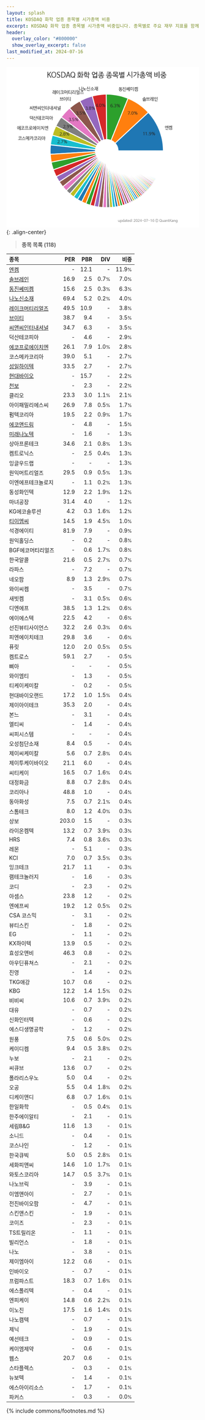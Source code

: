 ```yaml
---
layout: splash
title: KOSDAQ 화학 업종 종목별 시가총액 비중
excerpt: KOSDAQ 화학 업종 종목별 시가총액 비중입니다. 종목별로 주요 재무 지표를 함께 표시합니다.
header:
  overlay_color: "#800000"
  show_overlay_excerpt: false
last_modified_at: 2024-07-16
---
```



![KOSDAQ 화학 업종 종목별 시가총액 비중](/stats/sector/images/kosdaq_업종_화학_종목.png){: .align-center}


> **종목 목록 (118)**<a id="list"></a>

| **종목** | **PER** | **PBR** | **DIV** | **비중** |
| :------- | ------: | ------: | ------: | -------: |
| [엔켐](/348370/) | - | 12.1 | - | 11.9<small>%</small> |
| [솔브레인](/357780/) | 16.9 | 2.5 | 0.7<small>%</small> | 7.0<small>%</small> |
| [동진쎄미켐](/005290/) | 15.6 | 2.5 | 0.3<small>%</small> | 6.3<small>%</small> |
| [나노신소재](/121600/) | 69.4 | 5.2 | 0.2<small>%</small> | 4.0<small>%</small> |
| [레이크머티리얼즈](/281740/) | 49.5 | 10.9 | - | 3.8<small>%</small> |
| [브이티](/018290/) | 38.7 | 9.4 | - | 3.5<small>%</small> |
| [씨앤씨인터내셔널](/352480/) | 34.7 | 6.3 | - | 3.5<small>%</small> |
| 덕산테코피아 | - | 4.6 | - | 2.9<small>%</small> |
| [에코프로에이치엔](/383310/) | 26.1 | 7.9 | 1.0<small>%</small> | 2.8<small>%</small> |
| 코스메카코리아 | 39.0 | 5.1 | - | 2.7<small>%</small> |
| [성일하이텍](/365340/) | 33.5 | 2.7 | - | 2.7<small>%</small> |
| [현대바이오](/048410/) | - | 15.7 | - | 2.2<small>%</small> |
| [천보](/278280/) | - | 2.3 | - | 2.2<small>%</small> |
| 클리오 | 23.3 | 3.0 | 1.1<small>%</small> | 2.1<small>%</small> |
| 아이패밀리에스씨 | 26.9 | 7.8 | 0.5<small>%</small> | 1.7<small>%</small> |
| 펌텍코리아 | 19.5 | 2.2 | 0.9<small>%</small> | 1.7<small>%</small> |
| [에코앤드림](/101360/) | - | 4.8 | - | 1.5<small>%</small> |
| [미래나노텍](/095500/) | - | 1.6 | - | 1.3<small>%</small> |
| 상아프론테크 | 34.6 | 2.1 | 0.8<small>%</small> | 1.3<small>%</small> |
| 켐트로닉스 | - | 2.5 | 0.4<small>%</small> | 1.3<small>%</small> |
| 잉글우드랩 | - | - | - | 1.3<small>%</small> |
| 원익머트리얼즈 | 29.5 | 0.9 | 0.5<small>%</small> | 1.3<small>%</small> |
| 이엔에프테크놀로지 | - | 1.1 | 0.2<small>%</small> | 1.3<small>%</small> |
| 동성화인텍 | 12.9 | 2.2 | 1.9<small>%</small> | 1.2<small>%</small> |
| 마녀공장 | 31.4 | 4.0 | - | 1.2<small>%</small> |
| KG에코솔루션 | 4.2 | 0.3 | 1.6<small>%</small> | 1.2<small>%</small> |
| [티이엠씨](/425040/) | 14.5 | 1.9 | 4.5<small>%</small> | 1.0<small>%</small> |
| 석경에이티 | 81.9 | 7.9 | - | 0.9<small>%</small> |
| 원익홀딩스 | - | 0.2 | - | 0.8<small>%</small> |
| BGF에코머티리얼즈 | - | 0.6 | 1.7<small>%</small> | 0.8<small>%</small> |
| 한국알콜 | 21.6 | 0.5 | 2.7<small>%</small> | 0.7<small>%</small> |
| 라파스 | - | 7.2 | - | 0.7<small>%</small> |
| 네오팜 | 8.9 | 1.3 | 2.9<small>%</small> | 0.7<small>%</small> |
| 와이씨켐 | - | 3.5 | - | 0.7<small>%</small> |
| 새빗켐 | - | 3.1 | 0.5<small>%</small> | 0.6<small>%</small> |
| 디엔에프 | 38.5 | 1.3 | 1.2<small>%</small> | 0.6<small>%</small> |
| 에이에스텍 | 22.5 | 4.2 | - | 0.6<small>%</small> |
| 선진뷰티사이언스 | 32.2 | 2.6 | 0.3<small>%</small> | 0.6<small>%</small> |
| 피엔에이치테크 | 29.8 | 3.6 | - | 0.6<small>%</small> |
| 퓨릿 | 12.0 | 2.0 | 0.5<small>%</small> | 0.5<small>%</small> |
| 켐트로스 | 59.1 | 2.7 | - | 0.5<small>%</small> |
| 삐아 | - | - | - | 0.5<small>%</small> |
| 와이엠티 | - | 1.3 | - | 0.5<small>%</small> |
| 티케이케미칼 | - | 0.2 | - | 0.5<small>%</small> |
| 현대바이오랜드 | 17.2 | 1.0 | 1.5<small>%</small> | 0.4<small>%</small> |
| 제이아이테크 | 35.3 | 2.0 | - | 0.4<small>%</small> |
| 본느 | - | 3.1 | - | 0.4<small>%</small> |
| 엘티씨 | - | 1.4 | - | 0.4<small>%</small> |
| 씨피시스템 | - | - | - | 0.4<small>%</small> |
| 오성첨단소재 | 8.4 | 0.5 | - | 0.4<small>%</small> |
| 제이씨케미칼 | 5.6 | 0.7 | 2.8<small>%</small> | 0.4<small>%</small> |
| 제이투케이바이오 | 21.1 | 6.0 | - | 0.4<small>%</small> |
| 씨티케이 | 16.5 | 0.7 | 1.6<small>%</small> | 0.4<small>%</small> |
| 대정화금 | 8.8 | 0.7 | 2.8<small>%</small> | 0.4<small>%</small> |
| 코리아나 | 48.8 | 1.0 | - | 0.4<small>%</small> |
| 동아화성 | 7.5 | 0.7 | 2.1<small>%</small> | 0.4<small>%</small> |
| 스톰테크 | 8.0 | 1.2 | 4.0<small>%</small> | 0.3<small>%</small> |
| 상보 | 203.0 | 1.5 | - | 0.3<small>%</small> |
| 라이온켐텍 | 13.2 | 0.7 | 3.9<small>%</small> | 0.3<small>%</small> |
| HRS | 7.4 | 0.8 | 3.6<small>%</small> | 0.3<small>%</small> |
| 레몬 | - | 5.1 | - | 0.3<small>%</small> |
| KCI | 7.0 | 0.7 | 3.5<small>%</small> | 0.3<small>%</small> |
| 잉크테크 | 21.7 | 1.1 | - | 0.3<small>%</small> |
| 램테크놀러지 | - | 1.6 | - | 0.3<small>%</small> |
| 코디 | - | 2.3 | - | 0.2<small>%</small> |
| 아셈스 | 23.8 | 1.2 | - | 0.2<small>%</small> |
| 엔에프씨 | 19.2 | 1.2 | 0.5<small>%</small> | 0.2<small>%</small> |
| CSA 코스믹 | - | 3.1 | - | 0.2<small>%</small> |
| 뷰티스킨 | - | 1.8 | - | 0.2<small>%</small> |
| EG | - | 1.1 | - | 0.2<small>%</small> |
| KX하이텍 | 13.9 | 0.5 | - | 0.2<small>%</small> |
| 효성오앤비 | 46.3 | 0.8 | - | 0.2<small>%</small> |
| 아우딘퓨쳐스 | - | 2.1 | - | 0.2<small>%</small> |
| 진영 | - | 1.4 | - | 0.2<small>%</small> |
| TKG애강 | 10.7 | 0.6 | - | 0.2<small>%</small> |
| KBG | 12.2 | 1.4 | 1.5<small>%</small> | 0.2<small>%</small> |
| 비비씨 | 10.6 | 0.7 | 3.9<small>%</small> | 0.2<small>%</small> |
| 대유 | - | 0.7 | - | 0.2<small>%</small> |
| 신화인터텍 | - | 0.6 | - | 0.2<small>%</small> |
| 에스디생명공학 | - | 1.2 | - | 0.2<small>%</small> |
| 원풍 | 7.5 | 0.6 | 5.0<small>%</small> | 0.2<small>%</small> |
| 케이디켐 | 9.4 | 0.5 | 3.8<small>%</small> | 0.2<small>%</small> |
| 누보 | - | 2.1 | - | 0.2<small>%</small> |
| 씨큐브 | 13.6 | 0.7 | - | 0.2<small>%</small> |
| 폴라리스우노 | 5.0 | 0.4 | - | 0.2<small>%</small> |
| 오공 | 5.5 | 0.4 | 1.8<small>%</small> | 0.2<small>%</small> |
| 디케이앤디 | 6.8 | 0.7 | 1.6<small>%</small> | 0.1<small>%</small> |
| 한일화학 | - | 0.5 | 0.4<small>%</small> | 0.1<small>%</small> |
| 한주에이알티 | - | 2.1 | - | 0.1<small>%</small> |
| 세림B&G | 11.6 | 1.3 | - | 0.1<small>%</small> |
| 소니드 | - | 0.4 | - | 0.1<small>%</small> |
| 코스나인 | - | 1.2 | - | 0.1<small>%</small> |
| 한국큐빅 | 5.0 | 0.5 | 2.8<small>%</small> | 0.1<small>%</small> |
| 세화피앤씨 | 14.6 | 1.0 | 1.7<small>%</small> | 0.1<small>%</small> |
| 와토스코리아 | 14.7 | 0.5 | 3.7<small>%</small> | 0.1<small>%</small> |
| 나노브릭 | - | 3.9 | - | 0.1<small>%</small> |
| 이엠앤아이 | - | 2.7 | - | 0.1<small>%</small> |
| 전진바이오팜 | - | 4.7 | - | 0.1<small>%</small> |
| 스킨앤스킨 | - | 1.9 | - | 0.1<small>%</small> |
| 코이즈 | - | 2.3 | - | 0.1<small>%</small> |
| TS트릴리온 | - | 1.1 | - | 0.1<small>%</small> |
| 빌리언스 | - | 1.8 | - | 0.1<small>%</small> |
| 나노 | - | 3.8 | - | 0.1<small>%</small> |
| 제이엠아이 | 12.2 | 0.6 | - | 0.1<small>%</small> |
| 인바이오 | - | 0.7 | - | 0.1<small>%</small> |
| 프럼파스트 | 18.3 | 0.7 | 1.6<small>%</small> | 0.1<small>%</small> |
| 에스폴리텍 | - | 0.4 | - | 0.1<small>%</small> |
| 엔피케이 | 14.8 | 0.6 | 2.2<small>%</small> | 0.1<small>%</small> |
| 이노진 | 17.5 | 1.6 | 1.4<small>%</small> | 0.1<small>%</small> |
| 나노캠텍 | - | 0.7 | - | 0.1<small>%</small> |
| 제닉 | - | 1.9 | - | 0.1<small>%</small> |
| 예선테크 | - | 0.9 | - | 0.1<small>%</small> |
| 케이엠제약 | - | 0.6 | - | 0.1<small>%</small> |
| 웹스 | 20.7 | 0.6 | - | 0.1<small>%</small> |
| 스타플렉스 | - | 0.3 | - | 0.1<small>%</small> |
| 뉴보텍 | - | 1.4 | - | 0.1<small>%</small> |
| 에스아이리소스 | - | 1.7 | - | 0.1<small>%</small> |
| 파커스 | - | 0.3 | - | 0.0<small>%</small> |

{% include commons/footnotes.md %}